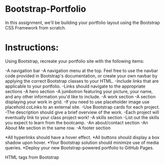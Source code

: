 # Bootstrap-Portfolio

In this assignment, we'll be building your portfolio layout using the Bootstrap CSS Framework from scratch.

# Instructions:

Using Bootstrap, recreate your portfolio site with the following items:

-A navigation bar
-A navigation menu at the top. Feel free to use the navbar code provided in Bootstrap's documentation, or create your own navbar by applying the correct Bootstrap classes to your HTML.
-Include links that are applicable to your portfolio.
-Links should navigate to the appropriate sections
-A hero section
-A jumbotron featuring your picture, your name, and any other information you'd like to include.
-A work section
-A section displaying your work in grid.
-If you need to use placeholder image use placehold.coLinks to an external site.
-Use Bootstrap cards for each project.
-The description should give a brief overview of the work.
-Each project will eventually link to your class project work!
-A skills section
-List out the skills you expect to learn from the bootcamp.
-An about/contact section
-An About Me section in the same row.
-A footer section

*All hyperlinks should have a hover effect.
*All buttons should display a box shadow upon hover.
*Your Bootstrap solution should minimize use of media queries.
*Deploy your new Bootstrap-powered portfolio to GitHub Pages.

HTML tags from Bootstrap 

